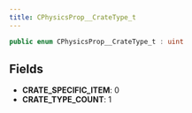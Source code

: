 ```yaml
---
title: CPhysicsProp__CrateType_t
---
```


```csharp
public enum CPhysicsProp__CrateType_t : uint
```

## Fields

- **CRATE_SPECIFIC_ITEM**: 0
- **CRATE_TYPE_COUNT**: 1

